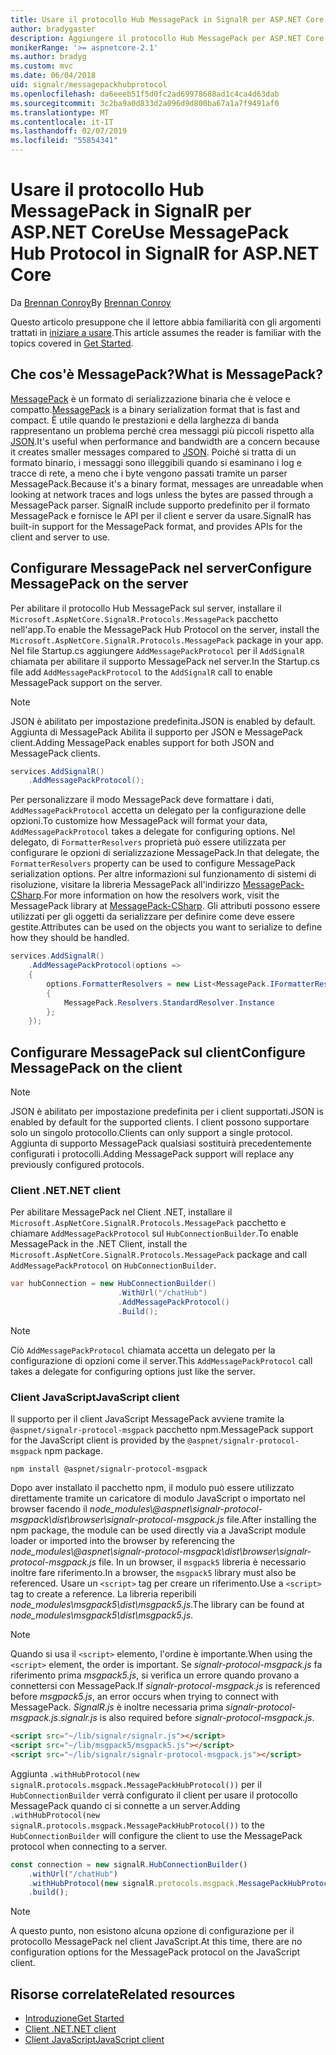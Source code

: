 ```yaml
---
title: Usare il protocollo Hub MessagePack in SignalR per ASP.NET Core
author: bradygaster
description: Aggiungere il protocollo Hub MessagePack per ASP.NET Core SignalR.
monikerRange: '>= aspnetcore-2.1'
ms.author: bradyg
ms.custom: mvc
ms.date: 06/04/2018
uid: signalr/messagepackhubprotocol
ms.openlocfilehash: da6eeeb51f5d0fc2ad69978688ad1c4ca4d63dab
ms.sourcegitcommit: 3c2ba9a0d833d2a096d9d800ba67a1a7f9491af0
ms.translationtype: MT
ms.contentlocale: it-IT
ms.lasthandoff: 02/07/2019
ms.locfileid: "55854341"
---
```

# <a name="use-messagepack-hub-protocol-in-signalr-for-aspnet-core"></a><span data-ttu-id="92920-103">Usare il protocollo Hub MessagePack in SignalR per ASP.NET Core</span><span class="sxs-lookup"><span data-stu-id="92920-103">Use MessagePack Hub Protocol in SignalR for ASP.NET Core</span></span>

<span data-ttu-id="92920-104">Da [Brennan Conroy](https://github.com/BrennanConroy)</span><span class="sxs-lookup"><span data-stu-id="92920-104">By [Brennan Conroy](https://github.com/BrennanConroy)</span></span>

<span data-ttu-id="92920-105">Questo articolo presuppone che il lettore abbia familiarità con gli argomenti trattati in [iniziare a usare](xref:tutorials/signalr).</span><span class="sxs-lookup"><span data-stu-id="92920-105">This article assumes the reader is familiar with the topics covered in [Get Started](xref:tutorials/signalr).</span></span>

## <a name="what-is-messagepack"></a><span data-ttu-id="92920-106">Che cos'è MessagePack?</span><span class="sxs-lookup"><span data-stu-id="92920-106">What is MessagePack?</span></span>

<span data-ttu-id="92920-107">[MessagePack](https://msgpack.org/index.html) è un formato di serializzazione binaria che è veloce e compatto.</span><span class="sxs-lookup"><span data-stu-id="92920-107">[MessagePack](https://msgpack.org/index.html) is a binary serialization format that is fast and compact.</span></span> <span data-ttu-id="92920-108">È utile quando le prestazioni e della larghezza di banda rappresentano un problema perché crea messaggi più piccoli rispetto alla [JSON](https://www.json.org/).</span><span class="sxs-lookup"><span data-stu-id="92920-108">It's useful when performance and bandwidth are a concern because it creates smaller messages compared to [JSON](https://www.json.org/).</span></span> <span data-ttu-id="92920-109">Poiché si tratta di un formato binario, i messaggi sono illeggibili quando si esaminano i log e tracce di rete, a meno che i byte vengono passati tramite un parser MessagePack.</span><span class="sxs-lookup"><span data-stu-id="92920-109">Because it's a binary format, messages are unreadable when looking at network traces and logs unless the bytes are passed through a MessagePack parser.</span></span> <span data-ttu-id="92920-110">SignalR include supporto predefinito per il formato MessagePack e fornisce le API per il client e server da usare.</span><span class="sxs-lookup"><span data-stu-id="92920-110">SignalR has built-in support for the MessagePack format, and provides APIs for the client and server to use.</span></span>

## <a name="configure-messagepack-on-the-server"></a><span data-ttu-id="92920-111">Configurare MessagePack nel server</span><span class="sxs-lookup"><span data-stu-id="92920-111">Configure MessagePack on the server</span></span>

<span data-ttu-id="92920-112">Per abilitare il protocollo Hub MessagePack sul server, installare il `Microsoft.AspNetCore.SignalR.Protocols.MessagePack` pacchetto nell'app.</span><span class="sxs-lookup"><span data-stu-id="92920-112">To enable the MessagePack Hub Protocol on the server, install the `Microsoft.AspNetCore.SignalR.Protocols.MessagePack` package in your app.</span></span> <span data-ttu-id="92920-113">Nel file Startup.cs aggiungere `AddMessagePackProtocol` per il `AddSignalR` chiamata per abilitare il supporto MessagePack nel server.</span><span class="sxs-lookup"><span data-stu-id="92920-113">In the Startup.cs file add `AddMessagePackProtocol` to the `AddSignalR` call to enable MessagePack support on the server.</span></span>

> [!NOTE]
> <span data-ttu-id="92920-114">JSON è abilitato per impostazione predefinita.</span><span class="sxs-lookup"><span data-stu-id="92920-114">JSON is enabled by default.</span></span> <span data-ttu-id="92920-115">Aggiunta di MessagePack Abilita il supporto per JSON e MessagePack client.</span><span class="sxs-lookup"><span data-stu-id="92920-115">Adding MessagePack enables support for both JSON and MessagePack clients.</span></span>

```csharp
services.AddSignalR()
    .AddMessagePackProtocol();
```

<span data-ttu-id="92920-116">Per personalizzare il modo MessagePack deve formattare i dati, `AddMessagePackProtocol` accetta un delegato per la configurazione delle opzioni.</span><span class="sxs-lookup"><span data-stu-id="92920-116">To customize how MessagePack will format your data, `AddMessagePackProtocol` takes a delegate for configuring options.</span></span> <span data-ttu-id="92920-117">Nel delegato, di `FormatterResolvers` proprietà può essere utilizzata per configurare le opzioni di serializzazione MessagePack.</span><span class="sxs-lookup"><span data-stu-id="92920-117">In that delegate, the `FormatterResolvers` property can be used to configure MessagePack serialization options.</span></span> <span data-ttu-id="92920-118">Per altre informazioni sul funzionamento di sistemi di risoluzione, visitare la libreria MessagePack all'indirizzo [MessagePack-CSharp](https://github.com/neuecc/MessagePack-CSharp).</span><span class="sxs-lookup"><span data-stu-id="92920-118">For more information on how the resolvers work, visit the MessagePack library at [MessagePack-CSharp](https://github.com/neuecc/MessagePack-CSharp).</span></span> <span data-ttu-id="92920-119">Gli attributi possono essere utilizzati per gli oggetti da serializzare per definire come deve essere gestite.</span><span class="sxs-lookup"><span data-stu-id="92920-119">Attributes can be used on the objects you want to serialize to define how they should be handled.</span></span>

```csharp
services.AddSignalR()
    .AddMessagePackProtocol(options =>
    {
        options.FormatterResolvers = new List<MessagePack.IFormatterResolver>()
        {
            MessagePack.Resolvers.StandardResolver.Instance
        };
    });
```

## <a name="configure-messagepack-on-the-client"></a><span data-ttu-id="92920-120">Configurare MessagePack sul client</span><span class="sxs-lookup"><span data-stu-id="92920-120">Configure MessagePack on the client</span></span>

> [!NOTE]
> <span data-ttu-id="92920-121">JSON è abilitato per impostazione predefinita per i client supportati.</span><span class="sxs-lookup"><span data-stu-id="92920-121">JSON is enabled by default for the supported clients.</span></span> <span data-ttu-id="92920-122">I client possono supportare solo un singolo protocollo.</span><span class="sxs-lookup"><span data-stu-id="92920-122">Clients can only support a single protocol.</span></span> <span data-ttu-id="92920-123">Aggiunta di supporto MessagePack qualsiasi sostituirà precedentemente configurati i protocolli.</span><span class="sxs-lookup"><span data-stu-id="92920-123">Adding MessagePack support will replace any previously configured protocols.</span></span>

### <a name="net-client"></a><span data-ttu-id="92920-124">Client .NET</span><span class="sxs-lookup"><span data-stu-id="92920-124">.NET client</span></span>

<span data-ttu-id="92920-125">Per abilitare MessagePack nel Client .NET, installare il `Microsoft.AspNetCore.SignalR.Protocols.MessagePack` pacchetto e chiamare `AddMessagePackProtocol` sul `HubConnectionBuilder`.</span><span class="sxs-lookup"><span data-stu-id="92920-125">To enable MessagePack in the .NET Client, install the `Microsoft.AspNetCore.SignalR.Protocols.MessagePack` package and call `AddMessagePackProtocol` on `HubConnectionBuilder`.</span></span>

```csharp
var hubConnection = new HubConnectionBuilder()
                        .WithUrl("/chatHub")
                        .AddMessagePackProtocol()
                        .Build();
```

> [!NOTE]
> <span data-ttu-id="92920-126">Ciò `AddMessagePackProtocol` chiamata accetta un delegato per la configurazione di opzioni come il server.</span><span class="sxs-lookup"><span data-stu-id="92920-126">This `AddMessagePackProtocol` call takes a delegate for configuring options just like the server.</span></span>

### <a name="javascript-client"></a><span data-ttu-id="92920-127">Client JavaScript</span><span class="sxs-lookup"><span data-stu-id="92920-127">JavaScript client</span></span>

<span data-ttu-id="92920-128">Il supporto per il client JavaScript MessagePack avviene tramite la `@aspnet/signalr-protocol-msgpack` pacchetto npm.</span><span class="sxs-lookup"><span data-stu-id="92920-128">MessagePack support for the JavaScript client is provided by the `@aspnet/signalr-protocol-msgpack` npm package.</span></span>

```console
npm install @aspnet/signalr-protocol-msgpack
```

<span data-ttu-id="92920-129">Dopo aver installato il pacchetto npm, il modulo può essere utilizzato direttamente tramite un caricatore di modulo JavaScript o importato nel browser facendo il *node_modules\\@aspnet\signalr-protocol-msgpack\dist\browser\signalr-protocol-msgpack.js* file.</span><span class="sxs-lookup"><span data-stu-id="92920-129">After installing the npm package, the module can be used directly via a JavaScript module loader or imported into the browser by referencing the *node_modules\\@aspnet\signalr-protocol-msgpack\dist\browser\signalr-protocol-msgpack.js* file.</span></span> <span data-ttu-id="92920-130">In un browser, il `msgpack5` libreria è necessario inoltre fare riferimento.</span><span class="sxs-lookup"><span data-stu-id="92920-130">In a browser, the `msgpack5` library must also be referenced.</span></span> <span data-ttu-id="92920-131">Usare un `<script>` tag per creare un riferimento.</span><span class="sxs-lookup"><span data-stu-id="92920-131">Use a `<script>` tag to create a reference.</span></span> <span data-ttu-id="92920-132">La libreria reperibili *node_modules\msgpack5\dist\msgpack5.js*.</span><span class="sxs-lookup"><span data-stu-id="92920-132">The library can be found at *node_modules\msgpack5\dist\msgpack5.js*.</span></span>

> [!NOTE]
> <span data-ttu-id="92920-133">Quando si usa il `<script>` elemento, l'ordine è importante.</span><span class="sxs-lookup"><span data-stu-id="92920-133">When using the `<script>` element, the order is important.</span></span> <span data-ttu-id="92920-134">Se *signalr-protocol-msgpack.js* fa riferimento prima *msgpack5.js*, si verifica un errore quando provano a connettersi con MessagePack.</span><span class="sxs-lookup"><span data-stu-id="92920-134">If *signalr-protocol-msgpack.js* is referenced before *msgpack5.js*, an error occurs when trying to connect with MessagePack.</span></span> <span data-ttu-id="92920-135">*SignalR.js* è inoltre necessaria prima *signalr-protocol-msgpack.js*.</span><span class="sxs-lookup"><span data-stu-id="92920-135">*signalr.js* is also required before *signalr-protocol-msgpack.js*.</span></span>

```html
<script src="~/lib/signalr/signalr.js"></script>
<script src="~/lib/msgpack5/msgpack5.js"></script>
<script src="~/lib/signalr/signalr-protocol-msgpack.js"></script>
```

<span data-ttu-id="92920-136">Aggiunta `.withHubProtocol(new signalR.protocols.msgpack.MessagePackHubProtocol())` per il `HubConnectionBuilder` verrà configurato il client per usare il protocollo MessagePack quando ci si connette a un server.</span><span class="sxs-lookup"><span data-stu-id="92920-136">Adding `.withHubProtocol(new signalR.protocols.msgpack.MessagePackHubProtocol())` to the `HubConnectionBuilder` will configure the client to use the MessagePack protocol when connecting to a server.</span></span>

```javascript
const connection = new signalR.HubConnectionBuilder()
    .withUrl("/chatHub")
    .withHubProtocol(new signalR.protocols.msgpack.MessagePackHubProtocol())
    .build();
```

> [!NOTE]
> <span data-ttu-id="92920-137">A questo punto, non esistono alcuna opzione di configurazione per il protocollo MessagePack nel client JavaScript.</span><span class="sxs-lookup"><span data-stu-id="92920-137">At this time, there are no configuration options for the MessagePack protocol on the JavaScript client.</span></span>

## <a name="related-resources"></a><span data-ttu-id="92920-138">Risorse correlate</span><span class="sxs-lookup"><span data-stu-id="92920-138">Related resources</span></span>

* [<span data-ttu-id="92920-139">Introduzione</span><span class="sxs-lookup"><span data-stu-id="92920-139">Get Started</span></span>](xref:tutorials/signalr)
* [<span data-ttu-id="92920-140">Client .NET</span><span class="sxs-lookup"><span data-stu-id="92920-140">.NET client</span></span>](xref:signalr/dotnet-client)
* [<span data-ttu-id="92920-141">Client JavaScript</span><span class="sxs-lookup"><span data-stu-id="92920-141">JavaScript client</span></span>](xref:signalr/javascript-client)
